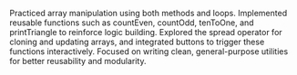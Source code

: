 Practiced array manipulation using both methods and loops. Implemented reusable functions such as countEven, countOdd, tenToOne, and printTriangle to reinforce logic building. Explored the spread operator for cloning and updating arrays, and integrated buttons to trigger these functions interactively. Focused on writing clean, general-purpose utilities for better reusability and modularity.
